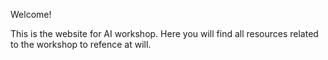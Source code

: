 Welcome! 

This is the website for AI workshop. Here you will find all resources related to the workshop to refence at will.
